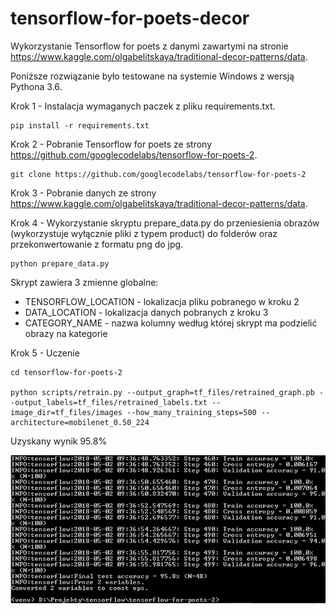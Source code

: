 # tensorflow-for-poets-decor

Wykorzystanie Tensorflow for poets z danymi zawartymi na stronie https://www.kaggle.com/olgabelitskaya/traditional-decor-patterns/data.

Poniższe rozwiązanie było testowane na systemie Windows z wersją Pythona 3.6.

Krok 1 - Instalacja wymaganych paczek z pliku requirements.txt.

```
pip install -r requirements.txt
```

Krok 2 - Pobranie Tensorflow for poets ze strony https://github.com/googlecodelabs/tensorflow-for-poets-2.

```
git clone https://github.com/googlecodelabs/tensorflow-for-poets-2
```

Krok 3 - Pobranie danych ze strony https://www.kaggle.com/olgabelitskaya/traditional-decor-patterns/data.

Krok 4 - Wykorzystanie skryptu prepare_data.py do przeniesienia obrazów (wykorzystuje wyłącznie pliki z typem product) do folderów oraz przekonwertowanie z formatu png do jpg.

```
python prepare_data.py
```

Skrypt zawiera 3 zmienne globalne:

- TENSORFLOW_LOCATION - lokalizacja pliku pobranego w kroku 2
- DATA_LOCATION - lokalizacja danych pobranych z kroku 3
- CATEGORY_NAME - nazwa kolumny według której skrypt ma podzielić obrazy na kategorie

Krok 5 - Uczenie

```
cd tensorflow-for-poets-2

python scripts/retrain.py --output_graph=tf_files/retrained_graph.pb --output_labels=tf_files/retrained_labels.txt --image_dir=tf_files/images --how_many_training_steps=500 --architecture=mobilenet_0.50_224
```

Uzyskany wynik 95.8%

![Screenshot](result.PNG)
